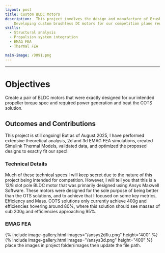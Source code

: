 ```yaml
---
layout: post
title: Custom BLDC Motors
description:  This project involves the design and manufacture of Brushless DC motors for our competition humanitarian drone design 
    Developing custom brushless DC motors for our competition plane required heavy amounts of theoretical analysis and simulation as well as data processing and design optimisation
skills: 
  - Structural analysis
  - Propulsion system integration
  - EMAG FEA
  - Thermal FEA

main-image: /0091.png
---
```


---
# Objectives 
Create a pair of BLDC motors that were exactly designed for our intended propeller torque spec and required power generation and beat the COTS solution.
## Outcomes and Contributions 
This project is still ongoing! But as of August 2025, I have performed extensive theoretical analysis, 2d and 3d EMAG FEA simulations, created Simulink Thermal Models, validated data, and optimized the proposed designs to exactly fit our spec!
### Technical Details
Much of these technical specs I will keep secret due to the nature of this project being intended for competition. However, I will tell you that this is a 12/8 slot pole BLDC motor that was primarily designed using Ansys Maxwell Software. These motors were designed for the sole purpose of being better than the OTS solutions, and to achieve that I focused on some key metrics, Efficiency and Mass. COTS solutions only currently achieve 400g and efficiencies hovering around 80%, where this solution should see masses of sub 200g and efficiencies approaching 95%.




### EMAG FEA 
{% include image-gallery.html images="/ansys2dflu.png" height="400" %}
{% include image-gallery.html images="/ansys3d.png" height="400" %}
place the images in project folder/images then update the file path.   



